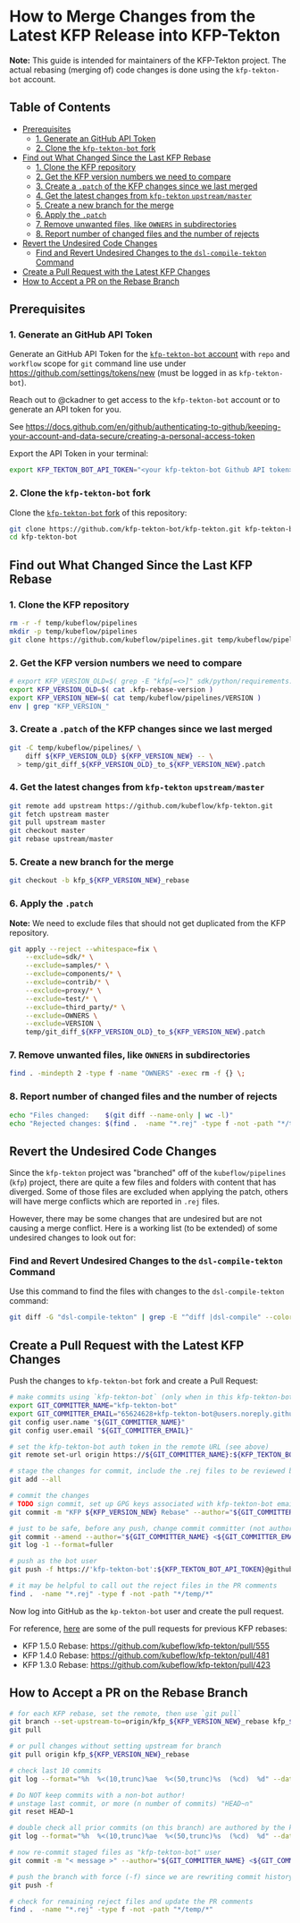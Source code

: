 # How to Merge Changes from the Latest KFP Release into KFP-Tekton

**Note:** This guide is intended for maintainers of the KFP-Tekton project.
The actual rebasing (merging of) code changes is done using the `kfp-tekton-bot`
account.

## Table of Contents

<!-- START of ToC generated by running ./tools/mdtoc.sh guides/kfp-rebase-guide.md -->

  - [Prerequisites](#prerequisites)
    - [1. Generate an GitHub API Token](#1-generate-an-github-api-token)
    - [2. Clone the `kfp-tekton-bot` fork](#2-clone-the-kfp-tekton-bot-fork)
  - [Find out What Changed Since the Last KFP Rebase](#find-out-what-changed-since-the-last-kfp-rebase)
    - [1. Clone the KFP repository](#1-clone-the-kfp-repository)
    - [2. Get the KFP version numbers we need to compare](#2-get-the-kfp-version-numbers-we-need-to-compare)
    - [3. Create a `.patch` of the KFP changes since we last merged](#3-create-a-patch-of-the-kfp-changes-since-we-last-merged)
    - [4. Get the latest changes from `kfp-tekton` `upstream/master`](#4-get-the-latest-changes-from-kfp-tekton-upstream/master)
    - [5. Create a new branch for the merge](#5-create-a-new-branch-for-the-merge)
    - [6. Apply the `.patch`](#6-apply-the-patch)
    - [7. Remove unwanted files, like `OWNERS` in subdirectories](#7-remove-unwanted-files-like-owners-in-subdirectories)
    - [8. Report number of changed files and the number of rejects](#8-report-number-of-changed-files-and-the-number-of-rejects)
  - [Revert the Undesired Code Changes](#revert-the-undesired-code-changes)
    - [Find and Revert Undesired Changes to the `dsl-compile-tekton` Command](#find-and-revert-undesired-changes-to-the-dsl-compile-tekton-command)
  - [Create a Pull Request with the Latest KFP Changes](#create-a-pull-request-with-the-latest-kfp-changes)
  - [How to Accept a PR on the Rebase Branch](#how-to-accept-a-pr-on-the-rebase-branch)

<!-- END of ToC generated by running ./tools/mdtoc.sh guides/kfp-rebase-guide.md -->

## Prerequisites

### 1. Generate an GitHub API Token

Generate an GitHub API Token for the [`kfp-tekton-bot` account](https://github.com/kfp-tekton-bot/) 
with `repo` and `workflow` scope for `git` command line use under
https://github.com/settings/tokens/new (must be logged in as `kfp-tekton-bot`).

Reach out to @ckadner to get access to the `kfp-tekton-bot` account or to generate
an API token for you.
   
See https://docs.github.com/en/github/authenticating-to-github/keeping-your-account-and-data-secure/creating-a-personal-access-token
   
Export the API Token in your terminal:
```Bash
export KFP_TEKTON_BOT_API_TOKEN="<your kfp-tekton-bot Github API token>"
```

<!-- TODO: add some details -->


### 2. Clone the `kfp-tekton-bot` fork

Clone the [`kfp-tekton-bot` fork](https://github.com/kfp-tekton-bot/kfp-tekton/)
of this repository:

```Bash
git clone https://github.com/kfp-tekton-bot/kfp-tekton.git kfp-tekton-bot
cd kfp-tekton-bot
```


## Find out What Changed Since the Last KFP Rebase

### 1. Clone the KFP repository

```Bash
rm -r -f temp/kubeflow/pipelines
mkdir -p temp/kubeflow/pipelines
git clone https://github.com/kubeflow/pipelines.git temp/kubeflow/pipelines
```


### 2. Get the KFP version numbers we need to compare

```Bash
# export KFP_VERSION_OLD=$( grep -E "kfp[=<>]" sdk/python/requirements.in | grep -oE "\d+\.\d+\.\d+" )
export KFP_VERSION_OLD=$( cat .kfp-rebase-version )
export KFP_VERSION_NEW=$( cat temp/kubeflow/pipelines/VERSION )
env | grep "KFP_VERSION_"
```


### 3. Create a `.patch` of the KFP changes since we last merged

```Bash
git -C temp/kubeflow/pipelines/ \
    diff ${KFP_VERSION_OLD} ${KFP_VERSION_NEW} -- \
  > temp/git_diff_${KFP_VERSION_OLD}_to_${KFP_VERSION_NEW}.patch
```


### 4. Get the latest changes from `kfp-tekton` `upstream/master`

```Bash
git remote add upstream https://github.com/kubeflow/kfp-tekton.git
git fetch upstream master
git pull upstream master
git checkout master
git rebase upstream/master
```

### 5. Create a new branch for the merge

```Bash
git checkout -b kfp_${KFP_VERSION_NEW}_rebase
```


### 6. Apply the `.patch`

**Note:** We need to exclude files that should not get duplicated from the KFP repository.

```Bash
git apply --reject --whitespace=fix \
    --exclude=sdk/* \
    --exclude=samples/* \
    --exclude=components/* \
    --exclude=contrib/* \
    --exclude=proxy/* \
    --exclude=test/* \
    --exclude=third_party/* \
    --exclude=OWNERS \
    --exclude=VERSION \
    temp/git_diff_${KFP_VERSION_OLD}_to_${KFP_VERSION_NEW}.patch
```


### 7. Remove unwanted files, like `OWNERS` in subdirectories

```Bash
find . -mindepth 2 -type f -name "OWNERS" -exec rm -f {} \;
```


### 8. Report number of changed files and the number of rejects

```Bash
echo "Files changed:    $(git diff --name-only | wc -l)"
echo "Rejected changes: $(find .  -name "*.rej" -type f -not -path "*/temp/*" | wc -l)"
```


## Revert the Undesired Code Changes

Since the `kfp-tekton` project was "branched" off of the `kubeflow/pipelines` (`kfp`)
project, there are quite a few files and folders with content that has diverged.
Some of those files are excluded when applying the patch, others will have merge
conflicts which are reported in `.rej` files.

However, there may be some changes that are undesired but are not causing a merge
conflict. Here is a working list (to be extended) of some undesired changes to 
look out for:

### Find and Revert Undesired Changes to the `dsl-compile-tekton` Command

Use this command to find the files with changes to the `dsl-compile-tekton` command:

```Bash
git diff -G "dsl-compile-tekton" | grep -E "^diff |dsl-compile" --color
```



## Create a Pull Request with the Latest KFP Changes

Push the changes to `kfp-tekton-bot` fork and create a Pull Request:

```Bash
# make commits using `kfp-tekton-bot` (only when in this kfp-tekton-bot fork clone)
export GIT_COMMITTER_NAME="kfp-tekton-bot"
export GIT_COMMITTER_EMAIL="65624628+kfp-tekton-bot@users.noreply.github.com"
git config user.name "${GIT_COMMITTER_NAME}"
git config user.email "${GIT_COMMITTER_EMAIL}"

# set the kfp-tekton-bot auth token in the remote URL (see above)
git remote set-url origin https://${GIT_COMMITTER_NAME}:${KFP_TEKTON_BOT_API_TOKEN}@github.com/kfp-tekton-bot/kfp-tekton.git

# stage the changes for commit, include the .rej files to be reviewed by others in the PR
git add --all

# commit the changes
# TODO sign commit, set up GPG keys associated with kfp-tekton-bot email
git commit -m "KFP ${KFP_VERSION_NEW} Rebase" --author="${GIT_COMMITTER_NAME} <${GIT_COMMITTER_EMAIL}>"

# just to be safe, before any push, change commit committer (not author) to the kfp-tekon-bot user
git commit --amend --author="${GIT_COMMITTER_NAME} <${GIT_COMMITTER_EMAIL}>" --no-edit
git log -1 --format=fuller

# push as the bot user
git push -f https://'kfp-tekton-bot':${KFP_TEKTON_BOT_API_TOKEN}@github.com/kfp-tekton-bot/kfp-tekton.git

# it may be helpful to call out the reject files in the PR comments
find .  -name "*.rej" -type f -not -path "*/temp/*"
```

Now log into GitHub as the `kp-tekton-bot` user and create the pull request.

For reference, [here](https://github.com/kubeflow/kfp-tekton/pulls?q=is%3Apr+is%3Aclosed+KFP+Rebase+author%3Akfp-tekton-bot)
are some of the pull requests for previous KFP rebases:

- KFP 1.5.0 Rebase: https://github.com/kubeflow/kfp-tekton/pull/555
- KFP 1.4.0 Rebase: https://github.com/kubeflow/kfp-tekton/pull/481
- KFP 1.3.0 Rebase: https://github.com/kubeflow/kfp-tekton/pull/423


## How to Accept a PR on the Rebase Branch

```Bash
# for each KFP rebase, set the remote, then use `git pull`
git branch --set-upstream-to=origin/kfp_${KFP_VERSION_NEW}_rebase kfp_${KFP_VERSION_NEW}_rebase
git pull

# or pull changes without setting upstream for branch
git pull origin kfp_${KFP_VERSION_NEW}_rebase

# check last 10 commits
git log --format="%h  %<(10,trunc)%ae  %<(50,trunc)%s  (%cd)  %d" --date=short -10

# Do NOT keep commits with a non-bot author!
# unstage last commit, or more (n number of commits) "HEAD~n" 
git reset HEAD~1

# double check all prior commits (on this branch) are authored by the kfp-tekton-bot
git log --format="%h  %<(10,trunc)%ae  %<(50,trunc)%s  (%cd)  %d" --date=short -10

# now re-commit staged files as "kfp-tekton-bot" user
git commit -m "< message >" --author="${GIT_COMMITTER_NAME} <${GIT_COMMITTER_EMAIL}>"

# push the branch with force (-f) since we are rewriting commit history
git push -f

# check for remaining reject files and update the PR comments
find .  -name "*.rej" -type f -not -path "*/temp/*"
```
